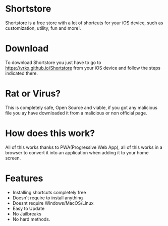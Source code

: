 # Shortstore
Shortstore is a free store with a lot of shortcuts for your iOS device, such as customization, utility, fun and more!.

# Download 
To download Shortstore you just have to go to https://vrkx.github.io/Shortstore from your iOS device and follow the steps indicated there.

# Rat or Virus?
This is completely safe, Open Source and viable, if you got any malicious file you ay have downloaded it from a malicious or non official page.

# How does this work?
All of this works thanks to PWA(Progressive Web App), all of this works in a browser to convert it into an application when adding it to your home screen.

# Features 
- Installing shortcuts completely free
- Doesn't require to install anything
- Doesnt require Windows/MacOS/Linux
- Easy to Update
- No Jailbreaks
- No hard methods.

